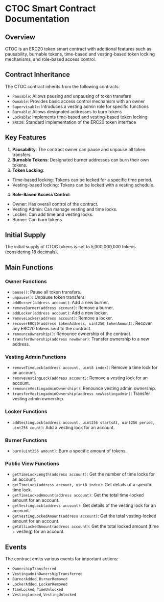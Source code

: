 # CTOC Smart Contract Documentation

## Overview

CTOC is an ERC20 token smart contract with additional features such as pausability, burnable tokens, time-based and vesting-based token locking mechanisms, and role-based access control.

## Contract Inheritance

The CTOC contract inherits from the following contracts:

- `Pausable`: Allows pausing and unpausing of token transfers
- `Ownable`: Provides basic access control mechanism with an owner
- `Supervisable`: Introduces a vesting admin role for specific functions
- `Burnable`: Allows designated addresses to burn tokens
- `Lockable`: Implements time-based and vesting-based token locking
- `ERC20`: Standard implementation of the ERC20 token interface

## Key Features

1. **Pausability**: The contract owner can pause and unpause all token transfers.
2. **Burnable Tokens**: Designated burner addresses can burn their own tokens.
3. **Token Locking**:
  - Time-based locking: Tokens can be locked for a specific time period.
  - Vesting-based locking: Tokens can be locked with a vesting schedule.
4. **Role-Based Access Control**:
  - Owner: Has overall control of the contract.
  - Vesting Admin: Can manage vesting and time locks.
  - Locker: Can add time and vesting locks.
  - Burner: Can burn tokens.

## Initial Supply

The initial supply of CTOC tokens is set to 5,000,000,000 tokens (considering 18 decimals).

## Main Functions

### Owner Functions

- `pause()`: Pause all token transfers.
- `unpause()`: Unpause token transfers.
- `addBurner(address account)`: Add a new burner.
- `removeBurner(address account)`: Remove a burner.
- `addLocker(address account)`: Add a new locker.
- `removeLocker(address account)`: Remove a locker.
- `recoverERC20(address tokenAddress, uint256 tokenAmount)`: Recover any ERC20 tokens sent to the contract.
- `renounceOwnership()`: Renounce ownership of the contract.
- `transferOwnership(address newOwner)`: Transfer ownership to a new address.

### Vesting Admin Functions

- `removeTimeLock(address account, uint8 index)`: Remove a time lock for an account.
- `removeVestingLock(address account)`: Remove a vesting lock for an account.
- `renounceVestingadminOwnership()`: Renounce vesting admin ownership.
- `transferVestingadminOwnership(address newVestingadmin)`: Transfer vesting admin ownership.

### Locker Functions

- `addVestingLock(address account, uint256 startsAt, uint256 period, uint256 count)`: Add a vesting lock for an account.

### Burner Functions

- `burn(uint256 amount)`: Burn a specific amount of tokens.

### Public View Functions

- `getTimeLockLength(address account)`: Get the number of time locks for an account.
- `getTimeLock(address account, uint8 index)`: Get details of a specific time lock.
- `getTimeLockedAmount(address account)`: Get the total time-locked amount for an account.
- `getVestingLock(address account)`: Get details of the vesting lock for an account.
- `getVestingLockedAmount(address account)`: Get the total vesting-locked amount for an account.
- `getAllLockedAmount(address account)`: Get the total locked amount (time + vesting) for an account.

## Events

The contract emits various events for important actions:

- `OwnershipTransferred`
- `VestingadminOwnershipTransferred`
- `BurnerAdded`, `BurnerRemoved`
- `LockerAdded`, `LockerRemoved`
- `TimeLocked`, `TimeUnlocked`
- `VestingLocked`, `VestingUnlocked`
